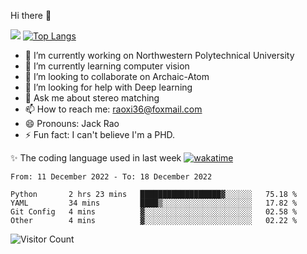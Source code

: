 Hi there 👋

![](https://github-readme-stats.vercel.app/api?username=Raohaocheng)
[![Top Langs](https://github-readme-stats.vercel.app/api/top-langs/?username=Raohaocheng&layout=compact)](https://github.com/anuraghazra/github-readme-stats)

- 🔭 I’m currently working on Northwestern Polytechnical University
- 🌱 I’m currently learning computer vision
- 👯 I’m looking to collaborate on Archaic-Atom
- 🤔 I’m looking for help with Deep learning
- 💬 Ask me about stereo matching
- 📫 How to reach me: raoxi36@foxmail.com
- 😄 Pronouns: Jack Rao
- ⚡ Fun fact: I can't believe I'm a PHD.

✨ The coding language used in last week [![wakatime](https://wakatime.com/badge/user/51ec5ec7-4742-4243-9eea-732ade32c0b7.svg)](https://wakatime.com/@51ec5ec7-4742-4243-9eea-732ade32c0b7)
<!--START_SECTION:waka-->

```text
From: 11 December 2022 - To: 18 December 2022

Python       2 hrs 23 mins   ██████████████████▓░░░░░░   75.18 %
YAML         34 mins         ████▒░░░░░░░░░░░░░░░░░░░░   17.82 %
Git Config   4 mins          ▓░░░░░░░░░░░░░░░░░░░░░░░░   02.58 %
Other        4 mins          ▓░░░░░░░░░░░░░░░░░░░░░░░░   02.22 %
```

<!--END_SECTION:waka-->

![Visitor Count](https://profile-counter.glitch.me/Raohaocheng/count.svg)
